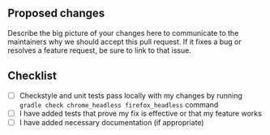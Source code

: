 ## Proposed changes
Describe the big picture of your changes here to communicate to the maintainers why we should accept this pull request.
If it fixes a bug or resolves a feature request, be sure to link to that issue.

## Checklist
- [ ] Checkstyle and unit tests pass locally with my changes by running `gradle check chrome_headless firefox_headless` command
- [ ] I have added tests that prove my fix is effective or that my feature works
- [ ] I have added necessary documentation (if appropriate)
